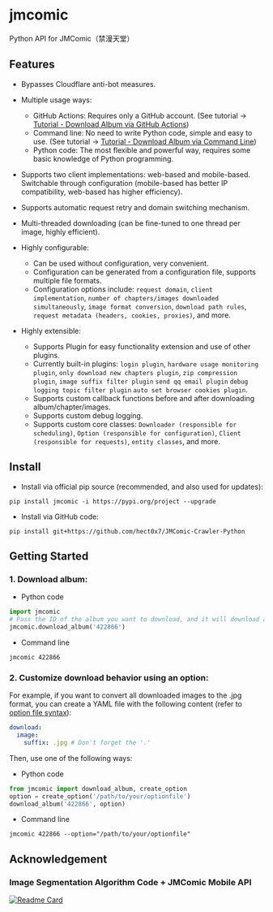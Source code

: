 # jmcomic

Python API for JMComic（禁漫天堂）

## Features

- Bypasses Cloudflare anti-bot measures.
- Multiple usage ways:

    - GitHub Actions: Requires only a GitHub account. (See
      tutorial → [Tutorial - Download Album via GitHub Actions](./tutorial/1_github_actions.md))
    - Command line: No need to write Python code, simple and easy to use. (See
      tutorial → [Tutorial - Download Album via Command Line](./tutorial/2_command_line.md))
    - Python code: The most flexible and powerful way, requires some basic knowledge of Python programming.

- Supports two client implementations: web-based and mobile-based. Switchable through configuration (mobile-based has
  better IP compatibility, web-based has higher efficiency).
- Supports automatic request retry and domain switching mechanism.
- Multi-threaded downloading (can be fine-tuned to one thread per image, highly efficient).
- Highly configurable:

    - Can be used without configuration, very convenient.
    - Configuration can be generated from a configuration file, supports multiple file formats.
    - Configuration options
      include: `request domain`, `client implementation`, `number of chapters/images downloaded simultaneously`, `image format conversion`, `download path rules`, `request metadata (headers, cookies, proxies)`,
      and more.

- Highly extensible:

    - Supports Plugin for easy functionality extension and use of other plugins.
    - Currently built-in
      plugins: `login plugin`, `hardware usage monitoring plugin`, `only download new chapters plugin`, `zip compression plugin`, `image suffix filter plugin` `send qq email plugin` `debug logging topic filter plugin` `auto set browser cookies plugin`.
    - Supports custom callback functions before and after downloading album/chapter/images.
    - Supports custom debug logging.
    - Supports custom core
      classes: `Downloader (responsible for scheduling)`, `Option (responsible for configuration)`, `Client (responsible for requests)`, `entity classes`,
      and more.

## Install

- Install via official pip source (recommended, and also used for updates):

```
pip install jmcomic -i https://pypi.org/project --upgrade
```

- Install via GitHub code:

```
pip install git+https://github.com/hect0x7/JMComic-Crawler-Python
```

## Getting Started

### 1. Download album:

- Python code

```python
import jmcomic
# Pass the ID of the album you want to download, and it will download all chapters of the album to your local machine.
jmcomic.download_album('422866')
```

- Command line

```
jmcomic 422866
```

### 2. Customize download behavior using an option:

For example, if you want to convert all downloaded images to the .jpg format, you can create a YAML file with the
following content (refer to [option file syntax](./option_file_syntax.md)):

```yml
download:
  image:
    suffix: .jpg # Don't forget the '.'
```

Then, use one of the following ways:

* Python code

```python
from jmcomic import download_album, create_option
option = create_option('/path/to/your/optionfile')
download_album('422866', option)
```

* Command line

```
jmcomic 422866 --option="/path/to/your/optionfile"
```

## Acknowledgement

### Image Segmentation Algorithm Code + JMComic Mobile API

[![Readme Card](https://github-readme-stats.vercel.app/api/pin/?username=tonquer&repo=JMComic-qt)](https://github.com/tonquer/JMComic-qt)
